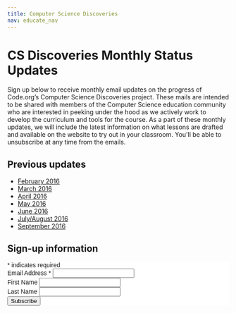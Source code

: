 ```yaml
---
title: Computer Science Discoveries
nav: educate_nav
---
```


# CS Discoveries Monthly Status Updates

Sign up below to receive monthly email updates on the progress of Code.org’s Computer Science Discoveries project. These mails are intended to be shared with members of the Computer Science education community who are interested in peeking under the hood as we actively work to develop the curriculum and tools for the course. As a part of these monthly updates, we will include the latest information on what lessons are drafted and available on the website to try out in your classroom. You'll be able to unsubscribe at any time from the emails.

## Previous updates

- [February 2016](http://us6.campaign-archive2.com/?u=cabadc8d10a257f2cd70c583e&id=1fe50039ac&e=)
- [March 2016](http://us6.campaign-archive2.com/?u=cabadc8d10a257f2cd70c583e&id=772a834d87&e=852a10621c)
- [April 2016](http://us6.campaign-archive2.com/?u=cabadc8d10a257f2cd70c583e&id=2eab370bf1&e=a5b693f06b)
- [May 2016](http://us6.campaign-archive2.com/?u=cabadc8d10a257f2cd70c583e&id=fdf2d5473d&e=a5b693f06b)
- [June 2016](http://us6.campaign-archive1.com/?u=cabadc8d10a257f2cd70c583e&id=3e0401de6e&e=a5b693f06b)
- [July/August 2016](http://us6.campaign-archive2.com/?u=cabadc8d10a257f2cd70c583e&id=88baa22aa8&e=a5b693f06b)
- [September 2016](http://us6.campaign-archive2.com/?u=cabadc8d10a257f2cd70c583e&id=642db4ca75&e=a5b693f06b)

## Sign-up information
<!-- Begin MailChimp Signup Form -->
<link href="//cdn-images.mailchimp.com/embedcode/classic-081711.css" rel="stylesheet" type="text/css">
<style type="text/css">
    #mc_embed_signup{background:#fff; clear:left; font:14px Helvetica,Arial,sans-serif; }
	/* Add your own MailChimp form style overrides in your site stylesheet or in this style block.
	   We recommend moving this block and the preceding CSS link to the HEAD of your HTML file. */
</style>
<div id="mc_embed_signup">
<form action="//code.us6.list-manage.com/subscribe/post?u=cabadc8d10a257f2cd70c583e&amp;id=9ae850392e" method="post" id="mc-embedded-subscribe-form" name="mc-embedded-subscribe-form" class="validate" target="_blank" novalidate>
    <div id="mc_embed_signup_scroll">
<div class="indicates-required"><span class="asterisk">*</span> indicates required</div>
<div class="mc-field-group">
	<label for="mce-EMAIL">Email Address  <span class="asterisk">*</span>
</label>
	<input type="email" value="" name="EMAIL" class="required email" id="mce-EMAIL">
</div>
<div class="mc-field-group">
	<label for="mce-FNAME">First Name </label>
	<input type="text" value="" name="FNAME" class="" id="mce-FNAME">
</div>
<div class="mc-field-group">
	<label for="mce-LNAME">Last Name </label>
	<input type="text" value="" name="LNAME" class="" id="mce-LNAME">
</div>
	<div id="mce-responses" class="clear">
		<div class="response" id="mce-error-response" style="display:none"></div>
		<div class="response" id="mce-success-response" style="display:none"></div>
	</div>
    <div style="position: absolute; left: -5000px;"><input type="text" name="b_cabadc8d10a257f2cd70c583e_4085f7bb4f" tabindex="-1" value=""></div>
    <div class="clear"><input type="submit" value="Subscribe" name="subscribe" id="mc-embedded-subscribe" class="button"></div>
    </div>
</form>
</div>

<script type='text/javascript' src='//s3.amazonaws.com/downloads.mailchimp.com/js/mc-validate.js'></script><script type='text/javascript'>(function($) {window.fnames = new Array(); window.ftypes = new Array();fnames[0]='EMAIL';ftypes[0]='email';fnames[1]='FNAME';ftypes[1]='text';fnames[2]='LNAME';ftypes[2]='text';}(jQuery));var $mcj = jQuery.noConflict(true);</script>
